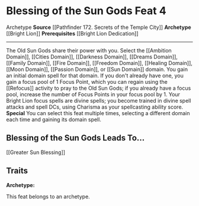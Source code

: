 ﻿---
actions: null
cost: null
element: null
feat: Blessing of the Sun Gods
frequency: null
heighten_level: null
id: '3410'
level: '4'
name: Blessing of the Sun Gods
prerequisite: '[[DATABASE/feat/Bright Lion Dedication|Bright Lion Dedication]]'
rarity: Common
requirement: null
school: null
source: '[[DATABASE/source/Pathfinder 172. Secrets of the Temple City|Pathfinder #172:
  Secrets of the Temple City]]'
subcategory: null
trait:
- '[[DATABASE/trait/Archetype|Archetype]]'
trigger: null
type: Feat

---
# Blessing of the Sun Gods <span class="item-type">Feat 4</span>

<span class="item-trait">Archetype</span>
**Source** [[Pathfinder 172. Secrets of the Temple City]]
**Archetype** [[Bright Lion]]
**Prerequisites** [[Bright Lion Dedication]]

---
The Old Sun Gods share their power with you. Select the [[Ambition Domain]], [[Cities Domain]], [[Darkness Domain]], [[Dreams Domain]], [[Family Domain]], [[Fire Domain]], [[Freedom Domain]], [[Healing Domain]], [[Moon Domain]], [[Passion Domain]], or [[Sun Domain]] domain. You gain an initial domain spell for that domain. If you don't already have one, you gain a focus pool of 1 Focus Point, which you can regain using the [[Refocus]] activity to pray to the Old Sun Gods; if you already have a focus pool, increase the number of Focus Points in your focus pool by 1. Your Bright Lion focus spells are divine spells; you become trained in divine spell attacks and spell DCs, using Charisma as your spellcasting ability score.
**Special** You can select this feat multiple times, selecting a different domain each time and gaining its domain spell.

## Blessing of the Sun Gods Leads To...

[[Greater Sun Blessing]]

## Traits

**Archetype:**

This feat belongs to an archetype.